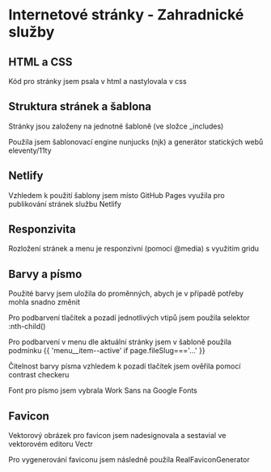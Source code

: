 Internetové stránky - Zahradnické služby
=====================================================
## HTML a CSS

Kód pro stránky jsem psala v html a nastylovala v css

## Struktura stránek a šablona

Stránky jsou založeny na jednotné šabloně (ve složce _includes)

Použila jsem šablonovací engine nunjucks (njk) a generátor statických webů eleventy/11ty 

## Netlify

Vzhledem k použití šablony jsem místo GitHub Pages využila pro publikování stránek službu Netlify 

## Responzivita

Rozložení stránek a menu je responzivní (pomocí @media) s využitím gridu

## Barvy a písmo

Použité barvy jsem uložila do proměnných, abych je v případě potřeby mohla snadno změnit

Pro podbarvení tlačítek a pozadí jednotlivých vtipů jsem použila selektor :nth-child()

Pro podbarvení v menu dle aktuální stránky jsem v šabloně použila podmínku {{ 'menu__item--active' if page.fileSlug==='...' }}

Čitelnost barvy písma vzhledem k pozadí tlačítek jsem ověřila pomocí contrast checkeru

Font pro písmo jsem vybrala Work Sans na Google Fonts

## Favicon

Vektorový obrázek pro favicon jsem nadesignovala a sestavial ve vektorovém editoru Vectr

Pro vygenerování faviconu jsem následně použila RealFaviconGenerator
